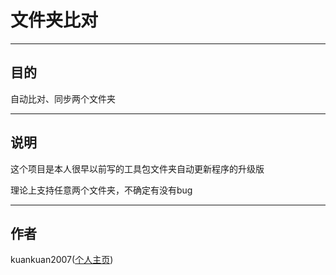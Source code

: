 # 文件夹比对

---

## 目的

自动比对、同步两个文件夹

---

## 说明

这个项目是本人很早以前写的工具包文件夹自动更新程序的升级版

理论上支持任意两个文件夹，不确定有没有bug

---

## 作者

kuankuan2007([个人主页](kuankuan2007.gitee.io))
